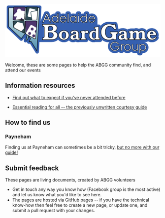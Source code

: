 ![ABGG Logo](ABGG_Logo.png)

Welcome, these are some pages to help the ABGG community find, and attend our events


## Information resources

- [Find out what to expect if you've never attended before](/guides/firsttime)

- [Essential reading for all -- the previously unwritten courtesy guide](/guides/courtesy)

## How to find us

### Payneham

Finding us at Payneham can sometimes be a bit tricky, [but no more with our guide!](/guides/location-payneham)


## Submit feedback

These pages are living documents, created by ABGG volunteers

- Get in touch any way you know how (Facebook group is the most active) and let us know what you'd like to see here.
- The pages are hosted via GitHub pages -- if you have the technical know-how then feel free to create a new page, or update one, and submit a pull request with your changes. 
